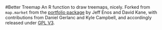 #Better Treemap
An R function to draw treemaps, nicely. Forked from `map.market` from the [portfolio package](http://cran.r-project.org/web/packages/portfolio/index.html) by Jeff Enos and David Kane, with contributions from Daniel Gerlanc and Kyle Campbell, and accordingly released under [GPL V3](http://www.gnu.org/licenses/gpl.html).
